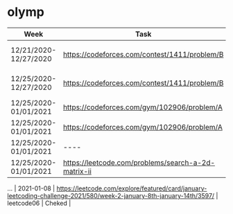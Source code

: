 # olymp

| Week                  | Task                                                | Path                 | Status |
| --------------------- | --------------------------------------------------- | -------------------- | ------ |
| 12/21/2020-12/27/2020 | https://codeforces.com/contest/1411/problem/B       | 01-codeforces-1411-B | Active |
| 12/25/2020-12/27/2020 | https://codeforces.com/contest/1411/problem/B       | 01-codeforces-1411-B | Done   |
| 12/25/2020-01/01/2021 | https://codeforces.com/gym/102906/problem/A         | 01-CPB-Olymp         | Active |
| 12/25/2020-01/01/2021 | https://codeforces.com/gym/102906/problem/A         | 01-CPB-Olymp         | Solved |
| 12/25/2020-01/01/2021 | ----                                                | leetcode01           | Solved |
| 12/25/2020-01/01/2021 | https://leetcode.com/problems/search-a-2d-matrix-ii | leetcode02           | Solved |
...
| 2021-01-08 | https://leetcode.com/explore/featured/card/january-leetcoding-challenge-2021/580/week-2-january-8th-january-14th/3597/ |     leetcode06     | Cheked |